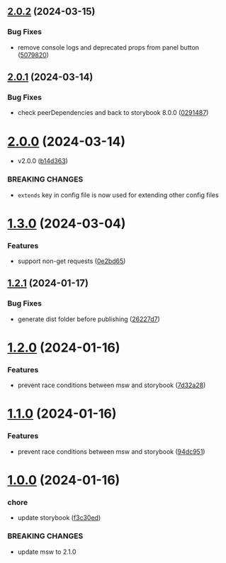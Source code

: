 ## [2.0.2](https://github.com/offbeat-dev/storybook-msw-addon/compare/v2.0.1...v2.0.2) (2024-03-15)


### Bug Fixes

* remove console logs and deprecated props from panel button ([5079820](https://github.com/offbeat-dev/storybook-msw-addon/commit/5079820031fcd23847fa63e1020ba6a87445d7cd))

## [2.0.1](https://github.com/offbeat-dev/storybook-msw-addon/compare/v2.0.0...v2.0.1) (2024-03-14)


### Bug Fixes

* check peerDependencies and back to storybook 8.0.0 ([0291487](https://github.com/offbeat-dev/storybook-msw-addon/commit/0291487d87de22d724f8e32ad0ab028690e0b826))

# [2.0.0](https://github.com/offbeat-dev/storybook-msw-addon/compare/v1.3.0...v2.0.0) (2024-03-14)


* v2.0.0 ([b14d363](https://github.com/offbeat-dev/storybook-msw-addon/commit/b14d36374ce5aed7c8cb09884d4ff2c54e7156fe))


### BREAKING CHANGES

* `extends` key in config file is now used for extending other config files

# [1.3.0](https://github.com/offbeat-dev/storybook-msw-addon/compare/v1.2.1...v1.3.0) (2024-03-04)


### Features

* support non-get requests ([0e2bd65](https://github.com/offbeat-dev/storybook-msw-addon/commit/0e2bd656a5b0ed3c2b6ccd027aeb1e28c02827a6))

## [1.2.1](https://github.com/offbeat-dev/storybook-msw-addon/compare/v1.2.0...v1.2.1) (2024-01-17)


### Bug Fixes

* generate dist folder before publishing ([26227d7](https://github.com/offbeat-dev/storybook-msw-addon/commit/26227d752497962c3ec58abd9c3185f91e321879))

# [1.2.0](https://github.com/offbeat-dev/storybook-msw-addon/compare/v1.1.0...v1.2.0) (2024-01-16)


### Features

* prevent race conditions between msw and storybook ([7d32a28](https://github.com/offbeat-dev/storybook-msw-addon/commit/7d32a284d3cdae12995ed260bdf794d9de3b7d14))

# [1.1.0](https://github.com/offbeat-dev/storybook-msw-addon/compare/v1.0.0...v1.1.0) (2024-01-16)


### Features

* prevent race conditions between msw and storybook ([94dc951](https://github.com/offbeat-dev/storybook-msw-addon/commit/94dc9512c73997b8ac16150186b8865372a69bb3))

# [1.0.0](https://github.com/offbeat-dev/storybook-msw-addon/compare/v0.3.25...v1.0.0) (2024-01-16)


### chore

* update storybook ([f3c30ed](https://github.com/offbeat-dev/storybook-msw-addon/commit/f3c30ed4c2786a8ee83a8ff669fbc9f94d037bb3))


### BREAKING CHANGES

* update msw to 2.1.0
